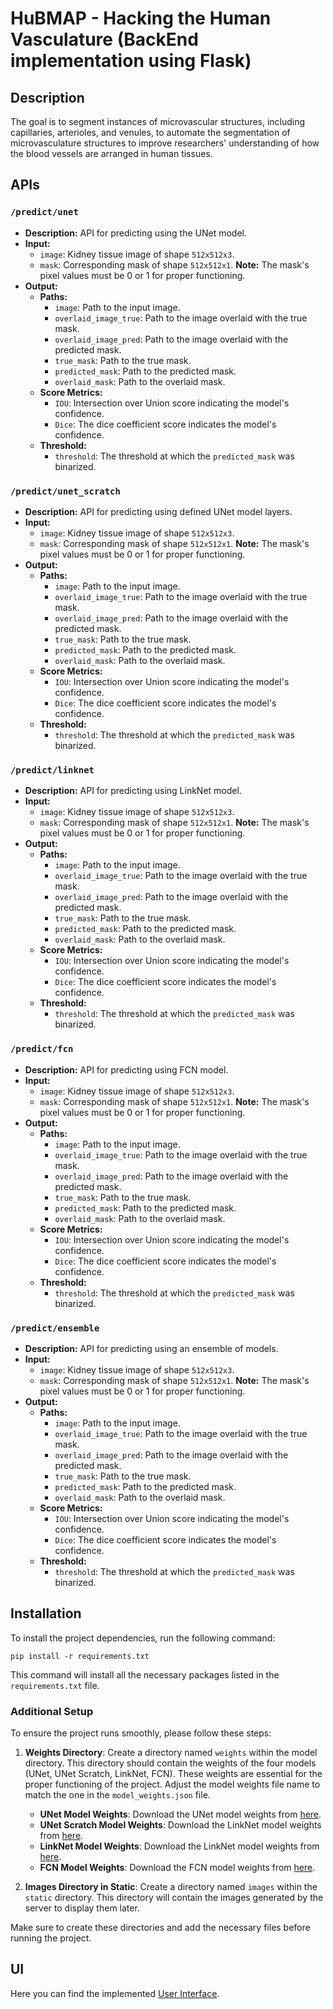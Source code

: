# HuBMAP - Hacking the Human Vasculature (BackEnd implementation using Flask)

## Description
The goal is to segment instances of microvascular structures, including capillaries, arterioles, and venules, to automate the segmentation of microvasculature structures to improve researchers' understanding of how the blood vessels are arranged in human tissues.

## APIs

### `/predict/unet`
- **Description:** API for predicting using the UNet model.
- **Input:**
  - `image`: Kidney tissue image of shape `512x512x3`.
  - `mask`: Corresponding mask of shape `512x512x1`. **Note:** The mask's pixel values must be 0 or 1 for proper functioning.
- **Output:**
  - **Paths:**
    - `image`: Path to the input image.
    - `overlaid_image_true`: Path to the image overlaid with the true mask.
    - `overlaid_image_pred`: Path to the image overlaid with the predicted mask.
    - `true_mask`: Path to the true mask.
    - `predicted_mask`: Path to the predicted mask.
    - `overlaid_mask`: Path to the overlaid mask.
  - **Score Metrics:**
    - `IOU`: Intersection over Union score indicating the model's confidence.
    - `Dice`: The dice coefficient score indicates the model's confidence.
  - **Threshold:**
    - `threshold`: The threshold at which the `predicted_mask` was binarized.

### `/predict/unet_scratch`
- **Description:** API for predicting using defined UNet model layers.
- **Input:**
  - `image`: Kidney tissue image of shape `512x512x3`.
  - `mask`: Corresponding mask of shape `512x512x1`. **Note:** The mask's pixel values must be 0 or 1 for proper functioning.
- **Output:**
  - **Paths:**
    - `image`: Path to the input image.
    - `overlaid_image_true`: Path to the image overlaid with the true mask.
    - `overlaid_image_pred`: Path to the image overlaid with the predicted mask.
    - `true_mask`: Path to the true mask.
    - `predicted_mask`: Path to the predicted mask.
    - `overlaid_mask`: Path to the overlaid mask.
  - **Score Metrics:**
    - `IOU`: Intersection over Union score indicating the model's confidence.
    - `Dice`: The dice coefficient score indicates the model's confidence.
  - **Threshold:**
    - `threshold`: The threshold at which the `predicted_mask` was binarized.
  
### `/predict/linknet`
- **Description:** API for predicting using LinkNet model.
- **Input:**
  - `image`: Kidney tissue image of shape `512x512x3`.
  - `mask`: Corresponding mask of shape `512x512x1`. **Note:** The mask's pixel values must be 0 or 1 for proper functioning.
- **Output:**
  - **Paths:**
    - `image`: Path to the input image.
    - `overlaid_image_true`: Path to the image overlaid with the true mask.
    - `overlaid_image_pred`: Path to the image overlaid with the predicted mask.
    - `true_mask`: Path to the true mask.
    - `predicted_mask`: Path to the predicted mask.
    - `overlaid_mask`: Path to the overlaid mask.
  - **Score Metrics:**
    - `IOU`: Intersection over Union score indicating the model's confidence.
    - `Dice`: The dice coefficient score indicates the model's confidence.
  - **Threshold:**
    - `threshold`: The threshold at which the `predicted_mask` was binarized.

### `/predict/fcn`
- **Description:** API for predicting using FCN model.
- **Input:**
  - `image`: Kidney tissue image of shape `512x512x3`.
  - `mask`: Corresponding mask of shape `512x512x1`. **Note:** The mask's pixel values must be 0 or 1 for proper functioning.
- **Output:**
  - **Paths:**
    - `image`: Path to the input image.
    - `overlaid_image_true`: Path to the image overlaid with the true mask.
    - `overlaid_image_pred`: Path to the image overlaid with the predicted mask.
    - `true_mask`: Path to the true mask.
    - `predicted_mask`: Path to the predicted mask.
    - `overlaid_mask`: Path to the overlaid mask.
  - **Score Metrics:**
    - `IOU`: Intersection over Union score indicating the model's confidence.
    - `Dice`: The dice coefficient score indicates the model's confidence.
  - **Threshold:**
    - `threshold`: The threshold at which the `predicted_mask` was binarized.

### `/predict/ensemble`
- **Description:** API for predicting using an ensemble of models.
- **Input:**
  - `image`: Kidney tissue image of shape `512x512x3`.
  - `mask`: Corresponding mask of shape `512x512x1`. **Note:** The mask's pixel values must be 0 or 1 for proper functioning.
- **Output:**
  - **Paths:**
    - `image`: Path to the input image.
    - `overlaid_image_true`: Path to the image overlaid with the true mask.
    - `overlaid_image_pred`: Path to the image overlaid with the predicted mask.
    - `true_mask`: Path to the true mask.
    - `predicted_mask`: Path to the predicted mask.
    - `overlaid_mask`: Path to the overlaid mask.
  - **Score Metrics:**
    - `IOU`: Intersection over Union score indicating the model's confidence.
    - `Dice`: The dice coefficient score indicates the model's confidence.
  - **Threshold:**
    - `threshold`: The threshold at which the `predicted_mask` was binarized.

## Installation
To install the project dependencies, run the following command:

```
pip install -r requirements.txt
```

This command will install all the necessary packages listed in the `requirements.txt` file.

### Additional Setup

To ensure the project runs smoothly, please follow these steps:

1. **Weights Directory**: Create a directory named `weights` within the model directory. This directory should contain the weights of the four models (UNet, UNet Scratch, LinkNet, FCN). These weights are essential for the proper functioning of the project. Adjust the model weights file name to match the one in the `model_weights.json` file.

    - **UNet Model Weights**: Download the UNet model weights from [here](https://www.kaggle.com/datasets/ahmedmaherelsaeidy/unet-weights).
    - **UNet Scratch Model Weights**: Download the LinkNet model weights from [here](https://www.kaggle.com/datasets/ahmedmaherelsaeidy/hupmap-models).
    - **LinkNet Model Weights**: Download the LinkNet model weights from [here](https://www.kaggle.com/datasets/ahmedmaherelsaeidy/hupmap-models).
    - **FCN Model Weights**: Download the FCN model weights from [here](https://www.kaggle.com/datasets/ahmedmaherelsaeidy/hupmap-models).

2. **Images Directory in Static**: Create a directory named `images` within the `static` directory. This directory will contain the images generated by the server to display them later.

Make sure to create these directories and add the necessary files before running the project.

## UI
Here you can find the implemented [User Interface](https://github.com/AhmedMaherElSaeidi/HuPMap-Segmentation-ReactJS).

